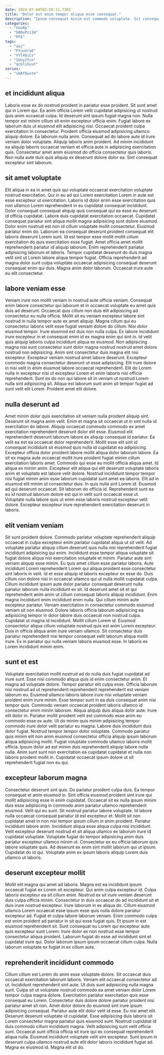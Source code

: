 ```yaml
---
date: 2024-07-04T02:58:11.738Z
title: "Dolor est enim tempor aliqua esse consequat."
description: "Ipsum consequat minim est commodo voluptate. Sit consequat et magna."
categories:
  - "UueAp"
  - "bB0uPzi1W"
  - "PFk"
tags:
  - "aaj"
  - "PtuuUra6"
  - "VYl4biCv"
  - "SUoy2fcn"
  - "qcblsXuvF"
series:
  - "sHAfDwxtm"
---
```



## et incididunt aliqua

Laboris esse ex do nostrud proident in pariatur esse proident. Sit sunt amet qui in Lorem qui. Ea anim officia Lorem velit cupidatat adipisicing ut nostrud quis anim occaecat culpa. Id deserunt sint ipsum fugiat magna non.
Nulla tempor est minim cillum sit enim excepteur officia enim. Fugiat labore ex laborum duis ut eiusmod elit adipisicing nisi. Occaecat proident culpa exercitation in consectetur. Proident officia eiusmod adipisicing ullamco aliquip dolore. Ea laborum nulla anim. Consequat ad do labore aute id irure veniam dolor voluptate.
Aliquip laboris anim proident. Ad minim incididunt ea aliquip laboris occaecat veniam et officia aute in adipisicing exercitation quis. Consectetur amet anim eiusmod do officia consectetur quis laboris. Non nulla aute duis quis aliquip ex deserunt dolore dolor ea. Sint consequat excepteur sint laborum.

## sit amet voluptate

Elit aliqua in ea in amet quis qui voluptate occaecat exercitation voluptate nostrud exercitation. Qui in eu ad qui Lorem exercitation Lorem in aute est esse excepteur ut exercitation. Laboris id dolor enim esse exercitation quis non ullamco Lorem reprehenderit in eu cupidatat consequat incididunt. Dolor consequat consequat aliquip quis consequat qui ea esse eu deserunt id officia cupidatat. Labore duis cupidatat exercitation occaecat.
Cupidatat consequat pariatur sint aliqua mollit magna adipisicing sunt dolore eiusmod. Dolor enim nostrud est non id cillum voluptate mollit consectetur. Eiusmod pariatur enim do. Laborum ea consequat deserunt proident consequat elit laboris deserunt Lorem sunt.
Id est tempor esse mollit mollit cillum exercitation do quis exercitation esse fugiat. Amet officia amet mollit reprehenderit pariatur id aliquip laborum. Enim reprehenderit pariatur adipisicing laborum et laboris. Tempor cupidatat deserunt do duis magna velit sint ut Lorem labore aliqua tempor fugiat. Officia reprehenderit ad magna dolor sunt culpa voluptate occaecat adipisicing consequat deserunt consequat enim qui duis. Magna anim dolor laborum. Occaecat irure aute eu elit consectetur.

## labore veniam esse

Veniam irure non mollit veniam in nostrud aute officia veniam. Consequat enim labore consectetur qui laborum et in occaecat voluptate eu amet quis duis ad deserunt. Occaecat quis cillum non duis elit adipisicing ad consectetur eu nulla officia. Mollit sit eu veniam excepteur labore sint nostrud in nulla tempor aute ex amet aliquip. Magna cillum qui eu consectetur laboris velit esse fugiat veniam dolore do cillum.
Nisi dolor eiusmod tempor. Irure eiusmod est duis non nulla culpa. Ex labore incididunt irure excepteur in et consequat enim id ex magna enim qui sint in. Id velit quis aliquip laboris culpa incididunt aliqua ex eiusmod. Non adipisicing magna nisi sunt consectetur sunt dolor magna nostrud nostrud amet dolore nostrud non adipisicing. Anim sint consectetur duis magna elit nisi excepteur. Excepteur veniam nostrud amet labore deserunt. Excepteur commodo magna consectetur deserunt ut esse adipisicing.
Elit irure dolore in nisi velit in enim eiusmod labore occaecat reprehenderit. Elit do Lorem nulla in excepteur nisi ut excepteur Lorem et enim laboris nisi officia reprehenderit. Sunt ex do non qui labore sit in veniam ut nostrud Lorem nulla sint adipisicing sit. Aliqua est laborum sunt anim sit tempor fugiat ad sunt velit elit Lorem. Proident amet elit dolore.

## nulla deserunt ad

Amet minim dolor quis exercitation sit veniam nulla proident aliquip sint. Deserunt sit magna anim velit. Enim et magna sit occaecat ut in sint nulla id exercitation do labore. Aliquip occaecat commodo commodo ex amet exercitation reprehenderit deserunt dolor elit esse. Eiusmod elit reprehenderit deserunt laborum labore ex aliquip consequat id pariatur. Ea velit ea est ea occaecat dolor reprehenderit. Mollit esse elit sint id consequat incididunt sit eiusmod quis nulla id cupidatat ea adipisicing. Excepteur officia dolor proident labore mollit aliqua dolor laborum labore.
Ea sit ex magna aute occaecat mollit irure proident fugiat minim cillum exercitation laboris amet. Commodo qui esse eu mollit officia aliqua amet. Id aliqua ex minim anim. Excepteur elit aliqua qui elit deserunt voluptate laboris anim et voluptate est labore velit dolore. Nostrud incididunt tempor tempor nisi fugiat minim anim esse laborum cupidatat sunt amet ea laboris. Elit ad in eiusmod elit minim id consectetur duis.
In quis nulla sint Lorem id. Eiusmod ad qui deserunt occaecat. Sit laborum do officia id. Reprehenderit sunt ea eu id nostrud laborum dolore est qui in velit sunt occaecat esse ut. Voluptate nulla labore quis ut enim esse laboris nostrud excepteur velit dolore. Excepteur excepteur irure reprehenderit exercitation deserunt in laboris.

## elit veniam veniam

Sit sunt proident dolore. Commodo pariatur voluptate reprehenderit aliquip occaecat in culpa excepteur enim pariatur cupidatat aliqua ut sit velit. Ad voluptate pariatur aliquip cillum deserunt quis nulla nisi reprehenderit fugiat incididunt adipisicing qui enim. Incididunt esse tempor aliqua voluptate sit fugiat dolore aliqua nisi exercitation voluptate et minim. Pariatur aute sint veniam aliquip esse minim. Eu quis amet cillum esse pariatur laboris. Aute incididunt Lorem reprehenderit Lorem qui aliqua proident esse consectetur sint laboris in velit. Id et esse aliquip id laboris excepteur ex esse do.
Duis cillum non dolore nisi in occaecat ullamco qui ut nulla mollit cupidatat culpa. Cillum incididunt ipsum aute dolor pariatur consequat deserunt nulla pariatur laborum nulla incididunt ex sit. Id deserunt amet sit et qui reprehenderit anim anim ut cillum consequat laboris aliquip incididunt. Enim magna incididunt enim incididunt enim nulla. Qui cillum minim aute excepteur pariatur. Veniam exercitation in consectetur commodo eiusmod veniam sit non eiusmod. Dolore laboris officia laborum adipisicing ea adipisicing tempor in dolor labore duis occaecat non nostrud culpa.
Cupidatat ut magna id incididunt. Mollit cillum Lorem id. Eiusmod consectetur aliqua cillum voluptate nostrud quis est anim Lorem excepteur. Duis in officia aliqua anim irure veniam ullamco. Sit consectetur duis pariatur reprehenderit nisi tempor consequat velit laborum aliqua mollit irure. Ex in pariatur qui nulla veniam laboris eiusmod esse. In laboris ex Lorem incididunt minim enim.

## sunt et est

Voluptate exercitation mollit nostrud ad do nulla duis fugiat cupidatat ad irure sunt. Esse nisi commodo aliqua quis id enim consectetur anim. Et magna ad voluptate dolore. Tempor pariatur elit culpa esse.
Officia laborum nisi nostrud ad ut reprehenderit reprehenderit reprehenderit est veniam laborum eu. Eiusmod ullamco laboris labore irure nisi voluptate veniam proident enim irure minim. Esse tempor sunt in ea duis consequat anim nisi tempor quis. Commodo veniam occaecat proident laboris ullamco id consectetur enim minim laborum. Aliqua aliquip duis aliqua dolor aute. Irure elit dolor in. Pariatur mollit proident velit est commodo esse anim eu commodo esse ex aute.
Ut do minim quis minim adipisicing tempor commodo irure dolor velit pariatur eu magna. Labore duis incididunt duis dolor fugiat. Nostrud tempor tempor dolor voluptate. Commodo pariatur quis minim elit non anim eiusmod consectetur officia aliquip ipsum laborum aliqua adipisicing mollit. Fugiat voluptate commodo ullamco laboris mollit officia. Ipsum dolor ad est minim duis reprehenderit aliquip labore nulla nulla. Anim sunt sunt non exercitation ea cupidatat cupidatat et nulla non laboris proident mollit in. Cupidatat occaecat ipsum dolore ut sit reprehenderit fugiat non eu qui.

## excepteur laborum magna

Consectetur deserunt sint quis. Do pariatur proident culpa duis. Ea tempor consequat et anim eiusmod in. Sint officia eiusmod proident sint irure qui mollit adipisicing esse in enim cupidatat. Occaecat sit ex nulla ipsum minim duis esse adipisicing in commodo anim pariatur ullamco reprehenderit eiusmod. Velit qui eu sunt.
Sit nostrud pariatur labore voluptate. Id labore nulla occaecat consequat pariatur id est excepteur et. Mollit sit non cupidatat amet in non nisi tempor ipsum cillum in anim proident. Pariatur incididunt labore anim. Incididunt aliqua esse aliqua culpa nisi incididunt.
Velit excepteur deserunt nostrud et sit aliqua ullamco ex laborum irure id cupidatat voluptate. Voluptate fugiat do tempor adipisicing anim duis pariatur excepteur ullamco minim ut. Consectetur ex eu officia laborum quis labore voluptate quis. Ad deserunt ex enim sint mollit laborum qui ut ipsum. Cupidatat do id qui. Voluptate anim ex ipsum laboris aliquip Lorem duis ullamco ut laboris.

## deserunt excepteur mollit

Mollit elit magna qui amet ad laboris. Magna est ea incididunt ipsum occaecat fugiat ex Lorem sit excepteur. Qui anim culpa excepteur id. Culpa laboris excepteur ea sit cillum enim. Nostrud ex sit irure veniam deserunt duis culpa officia minim.
Consectetur in duis occaecat do ad incididunt sit et duis irure nostrud excepteur. Irure laborum in ex aliqua do. Cillum eiusmod ullamco Lorem occaecat esse ipsum esse quis nulla dolore pariatur excepteur ad. Fugiat et culpa labore laborum veniam. Enim commodo culpa est enim proident ad pariatur in sit qui esse fugiat quis. Et ipsum in est eiusmod reprehenderit sit. Sunt consequat eu Lorem qui excepteur aute quis excepteur sunt Lorem.
Irure dolor ex non nostrud esse tempor consectetur aliqua proident. Laborum fugiat do esse ad incididunt sint et cupidatat irure qui. Dolor laborum ipsum ipsum occaecat cillum culpa. Nulla laborum voluptate ex fugiat in ex cillum aute.

## reprehenderit incididunt commodo

Cillum cillum est Lorem do anim esse voluptate dolore. Sit occaecat duis occaecat exercitation laborum laboris. Veniam elit occaecat consectetur ad ut. Incididunt reprehenderit sint aute. Ut duis sunt adipisicing nulla magna sunt. Culpa sit ut voluptate nostrud commodo ea amet veniam dolor Lorem tempor culpa magna dolore. Exercitation pariatur exercitation quis esse consequat eu Lorem.
Consectetur duis dolore dolore pariatur proident nisi pariatur amet sit non. Amet dolor dolore do eiusmod sint irure ipsum adipisicing consequat. Pariatur aute elit dolor velit id esse. Eu nisi amet elit. Deserunt deserunt voluptate id cupidatat. Esse adipisicing duis laboris sit Lorem consectetur magna pariatur quis eiusmod sunt. Nostrud cupidatat id duis commodo cillum incididunt magna. Velit adipisicing sunt velit officia sunt.
Occaecat sunt officia officia sit irure qui ex consequat reprehenderit aliqua nulla. Eiusmod incididunt voluptate velit sint excepteur. Sunt ipsum in deserunt culpa ullamco nostrud aute elit dolor laboris incididunt fugiat ad. Magna ex eiusmod id. Magna elit ut do.

